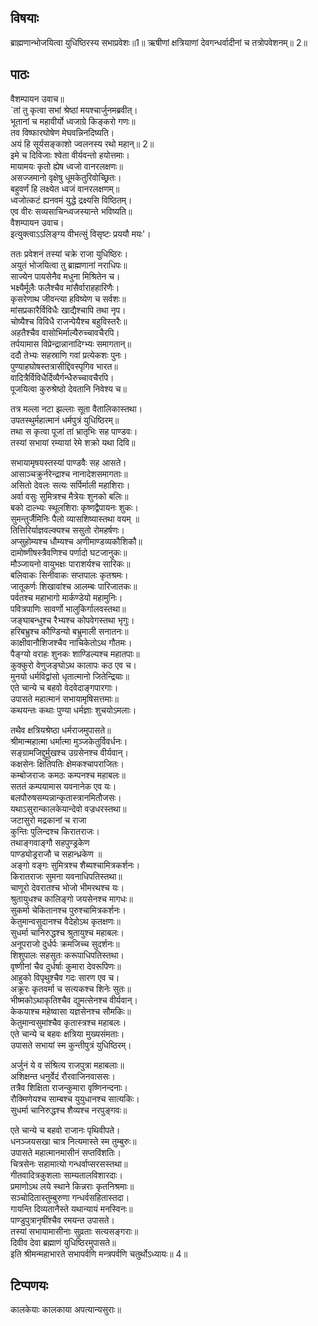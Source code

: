 ## विषयाः

ब्राह्मणान्भोजयित्वा युधिष्ठिरस्य सभाप्रवेशः॥1॥ ऋषीणां क्षत्रियाणां देवगन्धर्वादीनां च तत्रोपवेशनम्॥ 2॥

## पाठः

वैशम्पायन उवाच॥  
`तां तु कृत्वा सभां श्रेष्ठां मयश्चार्जुनमब्रवीत्।  
भूतानां च महावीर्यो ध्वजाग्रे किङ्करो गणः॥  
तव विष्फारघोषेण मेघवन्निनदिष्यति।  
अयं हि सूर्यसङ्काशो ज्वलनस्य रथो महान्॥ 2॥  
इमे च दिविजाः श्वेता वीर्यवन्तो हयोत्तमाः।  
मायामयः कृतो ह्येष ध्वजो वानरलक्षणः॥  
असज्जमानो वृक्षेषु धूमकेतुरिवोच्छ्रितः।  
बहुवर्णं हि लक्ष्येत ध्वजं वानरलक्षणम्॥  
ध्वजोत्कटं ह्यनवमं युद्धे द्रक्ष्यसि विष्ठितम्।  
एव वीरः सव्यसाचिन्ध्वजस्यान्ते भविष्यति॥  
वैशम्पायन उवाच।  
इत्युक्त्वाऽऽलिङ्ग्य वीभत्सुं विसृष्टः प्रययौ मयः'।  

ततः प्रवेशनं तस्यां चक्रे राजा युधिष्ठिरः।  
अयुतं भोजयित्वा तु ब्राह्मणानां नराधिपः॥  
साज्येन पायसेनैव मधुना मिश्रितेन च।  
भक्ष्यैर्मूलैः फलैश्चैव मांसैर्वाराहहारिणैः।  
कृसरेणाथ जीवन्त्या हविष्येण च सर्वशः॥  
मांसप्रकारैर्विविधैः खाद्यैश्चापि तथा नृप।  
चोष्यैश्च विविधै राजन्पेयैश्च बहुविस्तरैः॥  
अहतैश्चैव वासोभिर्माल्यैरुच्चावचैरपि।  
तर्पयामास विप्रेन्द्रान्नानादिग्भ्यः समागतान्॥  
ददौ तेभ्यः सहस्राणि गवां प्रत्येकशः पुनः।  
पुण्याहघोषस्तत्रासीद्दिवस्पृगिव भारत॥  
वादित्रैर्विविधैर्दिव्यैर्गन्धैरुच्चावचैरपि।  
पूजयित्वा कुरुश्रेष्ठो देवतानि निवेश्य च॥  

तत्र मल्ला नटा झल्लाः सूता वैतालिकास्तथा।  
उपतस्थुर्महात्मानं धर्मपुत्रं युधिष्ठिरम्॥  
तथा स कृत्वा पूजां तां भ्रातृभिः सह पाण्डवः।  
तस्यां सभायां रम्यायां रेमे शक्रो यथा दिवि॥  

सभायामृषयस्तस्यां पाण्डवैः सह आसते।  
आसाञ्चक्रुर्नरेन्द्राश्च नानादेशसमागताः॥  
असितो देवलः सत्यः सर्पिर्माली महाशिराः।  
अर्वा वसुः सुमित्रश्च मैत्रेयः शुनको बलिः॥  
बको दाल्भ्यः स्थूलशिराः कृष्णद्वैपायनः शुकः।  
सुमन्तुर्जैमिनिः पैलो व्यासशिष्यास्तथा वयम् ॥  
तित्तिरिर्याज्ञवल्क्यश्च ससुतो रोमहर्षणः।  
अप्सुहोम्यश्च धौम्यश्च अणीमाण्डव्यकौशिकौ॥  
दामोष्णीषस्त्रैवणिश्च पर्णादो घटजानुकः॥  
मौञ्जायनो वायुभक्षः पाराशर्यश्च सारिकः॥  
बलिवाकः सिनीवाकः सप्तपालः कृतश्रमः।  
जातूकर्णः शिखावांश्च आलम्बः पारिजातकः॥  
पर्वतश्च महाभागो मार्कण्डेयो महामुनिः।  
पवित्रपाणिः सावर्णो भालुकिर्गालवस्तथा॥  
जङ्घाबन्धुश्च रैभ्यश्च कोपवेगस्तथा भृगुः।  
हरिबभ्रुश्च कौण्डिन्यो बभ्रुमाली सनातनः॥  
काक्षीवानौशिजश्चैव नाचिकेतोऽथ गौतमः।  
पैङ्ग्यो वराहः शुनकः शाण्डिल्यश्च महातपाः॥  
कुक्कुरो वेणुजङ्घोऽथ कालापः कठ एव च।  
मुनयो धर्मविद्वांसो धृतात्मानो जितेन्द्रियाः॥  
एते चान्ये च बहवो वेदवेदाङ्गपारगाः।  
उपासते महात्मानं सभायामृषिसत्तमाः॥  
कथयन्तः कथाः पुण्या धर्मज्ञाः शुचयोऽमलाः।  

तथैव क्षत्रियश्रेष्ठा धर्मराजमुपासते॥  
श्रीमान्महात्मा धर्मात्मा मुञ्जकेतुर्विवर्धनः।  
सङ्ग्रामजिद्दुर्मुखश्च उग्रसेनश्च वीर्यवान्।  
कक्षसेनः क्षितिपतिः क्षेमकश्चापराजितः।  
कम्बोजराजः कमठः कम्पनश्च महाबलः॥  
सततं कम्पयामास यवनानेक एव यः।  
बलपौरुषसम्पन्नान्कृतास्त्रानमितौजसः।  
यथाऽसुरान्कालकेयान्देवो वज्रधरस्तथा॥  
जटासुरो मद्रकानां च राजा  
कुन्तिः पुलिन्दश्च किरातराजः।  
तथाङ्गवाङ्गौ सहपुण्ड्रकेण  
पाण्ड्योड्रराजौ च सहान्ध्रकेण ॥  
अङ्गो वङ्गः सुमित्रश्च शैब्यश्चामित्रकर्शनः।  
किरातराजः सुमना यवनाधिपतिस्तथा॥  
चाणूरो देवरातश्च भोजो भीमरथश्च यः।  
श्रुतायुधश्च कालिङ्गो जयसेनश्च मागधः॥  
सुकर्मा चेकितानश्च पुरुश्चामित्रकर्शनः।  
केतुमान्वसुदानश्च वैदेहोऽथ कृतक्षणः॥  
सुधर्मा चानिरुद्धश्च श्रुतायुश्च महाबलः।  
अनूपराजो दुर्धर्पः क्रमजिच्च सुदर्शनः॥  
शिशुपालः सहसुतः करूपाधिपतिस्तथा।  
वृष्णीनां चैव दुर्धर्षाः कुमारा देवरूपिणः॥  
आहुको विपृथुश्चैव गदः सारण एव च।  
अक्रूरः कृतवर्मा च सत्यकश्च शिनेः सुतः॥  
भीष्मकोऽथाकृतिश्चैव द्युमत्सेनश्च वीर्यवान्।  
केकयाश्च महेष्वासा यज्ञसेनश्च सौमकिः॥  
केतुमान्वसुमांश्चैव कृतास्त्रश्च महाबलः।  
एते चान्ये च बहवः क्षत्रिया मुख्यसंमताः।  
उपासते सभायां स्म कुन्तीपुत्रं युधिष्ठिरम्।  

अर्जुनं ये व संश्रित्य राजपुत्रा महाबलाः॥  
अशिक्षन्त धनुर्वेदं रौरवाजिनवाससः।  
तत्रैव शिक्षिता राजन्कुमारा वृष्णिनन्दनाः।  
रौक्मिणेयश्च साम्बश्च युयुधानश्च सात्यकिः।  
सुधर्मा चानिरुद्धश्च शैव्यश्च नरपुङ्गवः॥  

एते चान्ये च बहवो राजानः पृथिवीपते।  
धनञ्जयसखा चात्र नित्यमास्ते स्म तुम्बुरुः॥  
उपासते महात्मानमासीनं सप्तविंशतिः।  
चित्रसेनः सहामात्यो गन्धर्वाप्सरसस्तथा॥  
गीतवादित्रकुशलाः साम्यतालविशारदाः।  
प्रमाणोऽथ लये स्थाने किन्नराः कृतनिश्रमाः॥  
सञ्चोदितास्तुम्बुरुणा गन्धर्वसहितास्तदा।  
गायन्ति दिव्यतानैस्ते यथान्यायं मनस्विनः॥  
पाण्डुपुत्रानृषींश्चैव रमयन्त उपासते।  
तस्यां सभायामासीनाः सुव्रताः सत्यसङ्गराः॥  
दिवीव देवा ब्रह्माणं युधिष्ठिरमुपासते॥  
इति श्रीमन्महाभारते सभापर्वणि मन्त्रपर्वणि चतुर्थोऽध्यायः॥ 4॥

## टिप्पणयः

 कालकेयाः कालकाया अपत्यान्यसुराः॥


